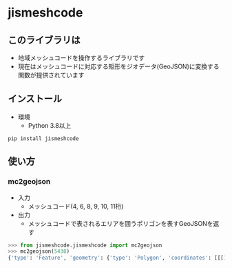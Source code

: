 # jismeshcode

## このライブラリは
- 地域メッシュコードを操作するライブラリです
- 現在はメッシュコードに対応する矩形をジオデータ(GeoJSON)に変換する関数が提供されています

## インストール
- 環境
    - Python 3.8以上

```shell
pip install jismeshcode
```

## 使い方
### mc2geojson
- 入力
    - メッシュコード(4, 6, 8, 9, 10, 11桁)
- 出力
    - メッシュコードで表されるエリアを囲うポリゴンを表すGeoJSONを返す

```Python
>>> from jismeshcode.jismeshcode import mc2geojson
>>> mc2geojson(5438)
{'type': 'Feature', 'geometry': {'type': 'Polygon', 'coordinates': [[[138, 36.0], [139, 36.0], [139, 36.666666666666664], [138, 36.666666666666664], [138, 36.0]]]}, 'properties': {'meshcode': '5438'}}
```
